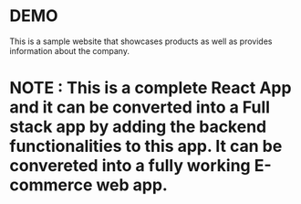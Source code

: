 # DEMO 

This is a sample website that showcases products as well as provides information about the company. 

# NOTE : This is a complete React App and it can be converted into a Full stack app by adding the backend functionalities to this app. It can be convereted into a fully working E-commerce web app. 
